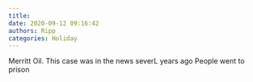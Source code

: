 ```yaml
---
title: 
date: 2020-09-12 09:16:42
authors: Ripp
categories: Holiday
---
```


 Merritt Oil.  This case was in the news severL years ago
People went to prison